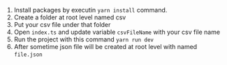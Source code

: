 1. Install packages by executin `yarn install` command.
2. Create a folder at root level named csv
3. Put your csv file under that folder
4. Open `index.ts` and update variable `csvFileName` with your csv file name
5. Run the project with this command `yarn run dev`
6. After sometime json file will be created at root level with named `file.json`